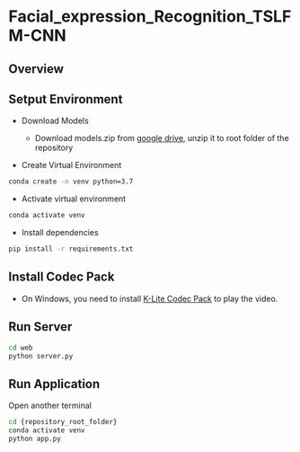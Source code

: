 # Facial_expression_Recognition_TSLFM-CNN

## Overview

## Setput Environment

* Download Models  
  * Download models.zip from [google drive](https://drive.google.com/file/d/1M88E87IjWGMVJcRn69TEO8KG4GlMMfiH/view?usp=sharing), unzip it to root folder of the repository

* Create Virtual Environment

```bash
conda create -n venv python=3.7
```

* Activate virtual environment

```bash
conda activate venv 
```

* Install dependencies  

```bash
pip install -r requirements.txt
```

## Install Codec Pack

* On Windows, you need to install [K-Lite Codec Pack](https://codecguide.com/download_kl.htm) to play the video.

## Run Server  

```bash
cd web
python server.py
```

## Run Application

Open another terminal  

```bash
cd {repository_root_folder}
conda activate venv
python app.py
```

